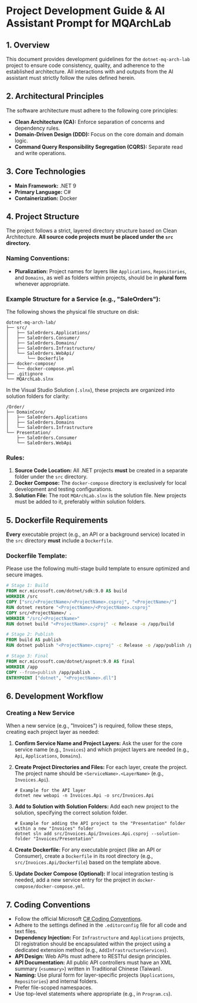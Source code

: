# Project Development Guide & AI Assistant Prompt for MQArchLab

## 1. Overview

This document provides development guidelines for the `dotnet-mq-arch-lab` project to ensure code consistency, quality, and adherence to the established architecture. All interactions with and outputs from the AI assistant must strictly follow the rules defined herein.

## 2. Architectural Principles

The software architecture must adhere to the following core principles:

- **Clean Architecture (CA):** Enforce separation of concerns and dependency rules.
- **Domain-Driven Design (DDD):** Focus on the core domain and domain logic.
- **Command Query Responsibility Segregation (CQRS):** Separate read and write operations.

## 3. Core Technologies

- **Main Framework:** .NET 9
- **Primary Language:** C#
- **Containerization:** Docker

## 4. Project Structure

The project follows a strict, layered directory structure based on Clean Architecture. **All source code projects must be placed under the `src` directory.**

### Naming Conventions:

- **Pluralization:** Project names for layers like `Applications`, `Repositories`, and `Domains`, as well as folders within projects, should be in **plural form** whenever appropriate.

### Example Structure for a Service (e.g., "SaleOrders"):

The following shows the physical file structure on disk:

```
dotnet-mq-arch-lab/
├── src/
│   ├── SaleOrders.Applications/
│   ├── SaleOrders.Consumer/
│   ├── SaleOrders.Domains/
│   ├── SaleOrders.Infrastructure/
│   └── SaleOrders.WebApi/
│       └── Dockerfile
├── docker-compose/
│   └── docker-compose.yml
├── .gitignore
└── MQArchLab.slnx
```

In the Visual Studio Solution (`.slnx`), these projects are organized into solution folders for clarity:

```
/Order/
├── DomainCore/
│   ├── SaleOrders.Applications
│   ├── SaleOrders.Domains
│   └── SaleOrders.Infrastructure
└── Presentation/
    ├── SaleOrders.Consumer
    └── SaleOrders.WebApi
```

### Rules:

1.  **Source Code Location:** All .NET projects **must** be created in a separate folder under the `src` directory.
2.  **Docker Compose:** The `docker-compose` directory is exclusively for local development and testing configurations.
3.  **Solution File:** The root `MQArchLab.slnx` is the solution file. New projects must be added to it, preferably within solution folders.

## 5. Dockerfile Requirements

**Every** executable project (e.g., an API or a background service) located in the `src` directory **must** include a `Dockerfile`.

### Dockerfile Template:

Please use the following multi-stage build template to ensure optimized and secure images.

```Dockerfile
# Stage 1: Build
FROM mcr.microsoft.com/dotnet/sdk:9.0 AS build
WORKDIR /src
COPY ["src/<ProjectName>/<ProjectName>.csproj", "<ProjectName>/"]
RUN dotnet restore "<ProjectName>/<ProjectName>.csproj"
COPY src/<ProjectName>/ .
WORKDIR "/src/<ProjectName>"
RUN dotnet build "<ProjectName>.csproj" -c Release -o /app/build

# Stage 2: Publish
FROM build AS publish
RUN dotnet publish "<ProjectName>.csproj" -c Release -o /app/publish /p:UseAppHost=false

# Stage 3: Final
FROM mcr.microsoft.com/dotnet/aspnet:9.0 AS final
WORKDIR /app
COPY --from=publish /app/publish .
ENTRYPOINT ["dotnet", "<ProjectName>.dll"]
```

## 6. Development Workflow

### Creating a New Service

When a new service (e.g., "Invoices") is required, follow these steps, creating each project layer as needed:

1.  **Confirm Service Name and Project Layers:** Ask the user for the core service name (e.g., `Invoices`) and which project layers are needed (e.g., `Api`, `Applications`, `Domains`).

2.  **Create Project Directories and Files:** For each layer, create the project. The project name should be `<ServiceName>.<LayerName>` (e.g., `Invoices.Api`).
    ```shell
    # Example for the API layer
    dotnet new webapi -n Invoices.Api -o src/Invoices.Api
    ```

3.  **Add to Solution with Solution Folders:** Add each new project to the solution, specifying the correct solution folder.
    ```shell
    # Example for adding the API project to the "Presentation" folder within a new "Invoices" folder
    dotnet sln add src/Invoices.Api/Invoices.Api.csproj --solution-folder "Invoices/Presentation"
    ```

4.  **Create Dockerfile:** For any executable project (like an API or Consumer), create a `Dockerfile` in its root directory (e.g., `src/Invoices.Api/Dockerfile`) based on the template above.
5.  **Update Docker Compose (Optional):** If local integration testing is needed, add a new service entry for the project in `docker-compose/docker-compose.yml`.

## 7. Coding Conventions

- Follow the official Microsoft [C# Coding Conventions](https://docs.microsoft.com/en-us/dotnet/csharp/fundamentals/coding-style/coding-conventions).
- Adhere to the settings defined in the `.editorconfig` file for all code and text files.
- **Dependency Injection:** For `Infrastructure` and `Applications` projects, DI registration should be encapsulated within the project using a dedicated extension method (e.g., `AddInfrastructureServices`).
- **API Design:** Web APIs must adhere to RESTful design principles.
- **API Documentation:** All public API controllers must have an XML summary (`<summary>`) written in Traditional Chinese (Taiwan).
- **Naming:** Use plural form for layer-specific projects (`Applications`, `Repositories`) and internal folders.
- Prefer file-scoped namespaces.
- Use top-level statements where appropriate (e.g., in `Program.cs`).